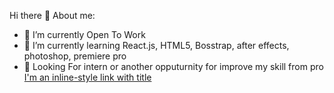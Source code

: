 Hi there 👋
About me:

- 🔭 I’m currently Open To Work
- 🌱 I’m currently learning React.js, HTML5, Bosstrap, after effects, photoshop, premiere pro
- 💬 Looking For intern or another opputurnity for improve my skill from pro
[I'm an inline-style link with title](https://www.google.com "Google's Homepage")
